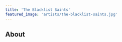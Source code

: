 ```yaml
---
title: 'The Blacklist Saints'
featured_image: 'artists/the-blacklist-saints.jpg'
---
```


## About


